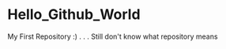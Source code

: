 # Hello_Github_World
My First Repository :)
        .
        .
        .
Still don't know what repository means

